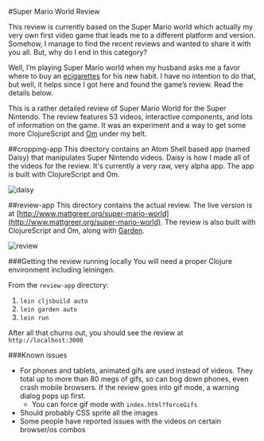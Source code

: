 #Super Mario World Review

This review is currently based on the Super Mario world which actually my very own first video game that leads me to a different platform and version. Somehow, I manage to find the recent reviews and wanted to share it with you all. But, why do I end in this category?

Well, I’m playing Super Mario world when my husband asks me a favor where to buy an [ecigarettes](http://www.ecigexpert.com/story/) for his new habit. I have no intention to do that, but well, it helps since I got here and found the game’s review. 
Read the details below.

This is a rather detailed review of Super Mario World for the Super Nintendo. The review features 53 videos, interactive components, and lots of information on the game. It was an experiment and a way to get some more ClojureScript and [Om](https://github.com/swannodette/om) under my belt.

##cropping-app
This directory contains an Atom Shell based app (named Daisy) that manipulates Super Nintendo videos. Daisy is how I made all of the videos for the review. It's currently a very raw, very alpha app. The app is built with ClojureScript and Om.

![daisy](https://raw.githubusercontent.com/city41/mario-review/master/daisy.png)

##review-app
This directory contains the actual review. The live version is at [http://www.mattgreer.org/super-mario-world](http://www.mattgreer.org/super-mario-world). The review is also built with ClojureScript and Om, along with [Garden](https://github.com/noprompt/garden).

![review](https://raw.githubusercontent.com/city41/mario-review/master/screenshot.png)

###Getting the review running locally
You will need a proper Clojure environment including leiningen.

From the `review-app` directory:

1. `lein cljsbuild auto`
2. `lein garden auto`
3. `lein run`

After all that churns out, you should see the review at `http://localhost:3000`


###Known issues

* For phones and tablets, animated gifs are used instead of videos. They total up to more than 80 megs of gifs, so can bog down phones, even crash mobile browsers. If the review goes into gif mode, a warning dialog pops up first.
  * You can force gif mode with `index.html?forceGifs`
* Should probably CSS sprite all the images
* Some people have reported issues with the videos on certain browser/os combos
